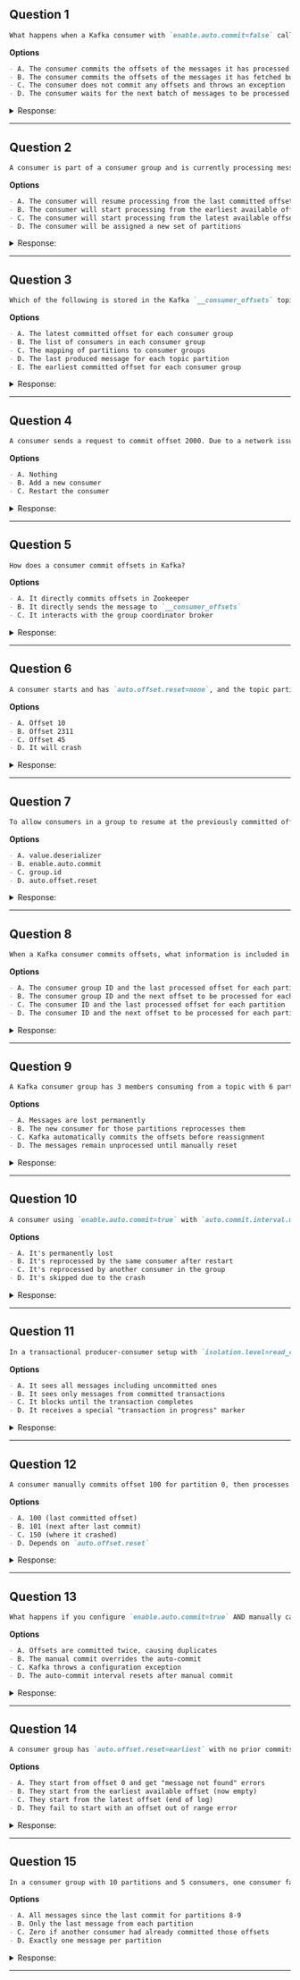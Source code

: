 ## Question 1

```markdown
What happens when a Kafka consumer with `enable.auto.commit=false` calls the `commitSync()` method?
```

**Options**

```markdown
- A. The consumer commits the offsets of the messages it has processed so far
- B. The consumer commits the offsets of the messages it has fetched but not yet processed
- C. The consumer does not commit any offsets and throws an exception
- D. The consumer waits for the next batch of messages to be processed before committing offsets
```

<details><summary>Response:</summary>

**Answer:** A

**Explanation:**

```markdown
With `enable.auto.commit=false`, the consumer must commit offsets manually. Calling `commitSync()` commits the offsets of messages already processed.

- A. Correct — commits processed message offsets.
- B. Incorrect — fetched but unprocessed messages are not committed.
- C. Incorrect — no exception is thrown.
- D. Incorrect — commitSync() commits immediately.
```

</details>

---

## Question 2

```markdown
A consumer is part of a consumer group and is currently processing messages. If the consumer crashes and is restarted, what will happen?
```

**Options**

```markdown
- A. The consumer will resume processing from the last committed offset
- B. The consumer will start processing from the earliest available offset
- C. The consumer will start processing from the latest available offset
- D. The consumer will be assigned a new set of partitions
```

<details><summary>Response:</summary>

**Answer:** A

**Explanation:**

```markdown
When a consumer crashes and restarts, it rejoins the group and resumes from the last committed offset. This ensures no message loss or duplication as long as offsets are committed regularly.

- A. Correct — resumes from committed offset.
- B. Incorrect — does not start from earliest unless configured.
- C. Incorrect — does not start from latest unless configured.
- D. Not guaranteed — partition reassignment depends on rebalance.
```

</details>

---

## Question 3

```markdown
Which of the following is stored in the Kafka `__consumer_offsets` topic? (Select two)
```

**Options**

```markdown
- A. The latest committed offset for each consumer group
- B. The list of consumers in each consumer group
- C. The mapping of partitions to consumer groups
- D. The last produced message for each topic partition
- E. The earliest committed offset for each consumer group
```

<details><summary>Response:</summary>

**Answer:** A, C

**Explanation:**

```markdown
- A. ✅ Correct – `__consumer_offsets` tracks the latest committed offsets for consumers.
- B. ❌ Managed by the group coordinator but not stored in the topic.
- C. ✅ Correct – Mapping of partitions to consumer groups is persisted.
- D. ❌ Actual messages are stored in the respective topic partitions.
- E. ❌ Only the latest committed offset is stored, not the earliest.
```

</details>

---

## Question 4

```markdown
A consumer sends a request to commit offset 2000. Due to a network issue, the broker doesn’t receive it. The consumer continues and commits offset 3000. What should you do?
```

**Options**

```markdown
- A. Nothing
- B. Add a new consumer
- C. Restart the consumer
```

<details><summary>Response:</summary>

**Answer:** A

**Explanation:**

```markdown
Offset 3000 commit supersedes the earlier 2000 commit. Since the latest offset is committed, no action is needed.

- A. Correct — no action necessary.
- B. Unrelated.
- C. Unnecessary.
```

</details>

---

## Question 5

```markdown
How does a consumer commit offsets in Kafka?
```

**Options**

```markdown
- A. It directly commits offsets in Zookeeper
- B. It directly sends the message to `__consumer_offsets`
- C. It interacts with the group coordinator broker
```

<details><summary>Response:</summary>

**Answer:** C

**Explanation:**

```markdown
Consumers commit offsets by communicating with the group coordinator broker, which manages offset storage in the internal `__consumer_offsets` topic.

- A. Incorrect — offset commits no longer go to Zookeeper.
- B. Incorrect — consumers do not send messages directly to the internal topic.
- C. Correct — group coordinator handles offset commits.
```

</details>

---

## Question 6

```markdown
A consumer starts and has `auto.offset.reset=none`, and the topic partition currently has data for offsets going from 45 to 2311. The consumer group has committed the offset 10 for the topic before. Where will the consumer read from?
```

**Options**

```markdown
- A. Offset 10
- B. Offset 2311
- C. Offset 45
- D. It will crash
```

<details><summary>Response:</summary>

**Answer:** D

**Explanation:**

```markdown
Since `auto.offset.reset=none`, and the committed offset (10) has been deleted (log start offset is now 45), the consumer will crash because it has no valid starting point.

- A. Offset 10 was committed but no longer exists.
- B. Offset 2311 is the high watermark, not the starting point.
- C. Offset 45 is the earliest available offset but not used due to config.
- D. Correct — consumer crashes without valid offset to start from.
```

</details>

---

## Question 7

```markdown
To allow consumers in a group to resume at the previously committed offset, I need to set the proper value for...
```

**Options**

```markdown
- A. value.deserializer
- B. enable.auto.commit
- C. group.id
- D. auto.offset.reset
```

<details><summary>Response:</summary>

**Answer:** C

**Explanation:**

```markdown
Kafka tracks offsets per consumer group using `group.id`. Without it, committed offsets cannot be linked to the consumer.

- A. Deserializer unrelated to offset tracking.
- B. Auto commit controls offset commit, not offset resumption.
- C. Correct — group.id enables offset tracking per group.
- D. auto.offset.reset defines behavior on missing offsets.
```

</details>

---

## Question 8

```markdown
When a Kafka consumer commits offsets, what information is included in the commit request?
```

**Options**

```markdown
- A. The consumer group ID and the last processed offset for each partition
- B. The consumer group ID and the next offset to be processed for each partition
- C. The consumer ID and the last processed offset for each partition
- D. The consumer ID and the next offset to be processed for each partition
```

<details><summary>Response:</summary>

**Answer:** A

**Explanation:**

```markdown
Offset commits include the consumer group ID and the last processed offset for each partition. The consumer ID itself is not included because offsets are tracked at the group level.

- A. Correct — Group ID and last processed offset.
- B. Incorrect — It is the last processed offset, not the next.
- C. Incorrect — Consumer ID is not part of commit.
- D. Incorrect — Next offset is not committed, last processed is.
```

</details>

---

## Question 9

```markdown
A Kafka consumer group has 3 members consuming from a topic with 6 partitions. During a rebalance, one consumer crashes before committing offsets. After the rebalance completes, what happens to the uncommitted messages from the crashed consumer's partitions?
```

**Options**
```markdown
- A. Messages are lost permanently
- B. The new consumer for those partitions reprocesses them
- C. Kafka automatically commits the offsets before reassignment
- D. The messages remain unprocessed until manually reset
```

<details><summary>Response:</summary>

**Answer:** B

**Explanation:**

```markdown
During rebalance, uncommitted offsets remain in Kafka's log. The new consumer for those partitions will start from the last committed offset, potentially reprocessing messages.

- A. Incorrect: Kafka retains unprocessed messages in the topic.
- B. Correct: The new consumer reprocesses from the last committed offset.
- C. Incorrect: Kafka doesn't auto-commit during rebalance.
- D. Incorrect: Messages aren't orphaned - they're reassigned.
```

</details>

---

## Question 10

```markdown
A consumer using `enable.auto.commit=true` with `auto.commit.interval.ms=5000` crashes 3 seconds after processing a message but before the auto-commit. What happens to that message?
```

**Options**
```markdown
- A. It's permanently lost
- B. It's reprocessed by the same consumer after restart
- C. It's reprocessed by another consumer in the group
- D. It's skipped due to the crash
```

<details><summary>Response:</summary>

**Answer:** C

**Explanation:**

```markdown
With auto-commit, offsets are only committed at the interval (5s here). The uncommitted message will be reassigned and reprocessed.

- A. Incorrect: Messages aren't lost, just reprocessed.
- B. Incorrect: The consumer may not get the same partitions.
- C. Correct: Another consumer will reprocess it.
- D. Incorrect: Kafka doesn't skip messages due to crashes.
```

</details>

---

## Question 11

```markdown
In a transactional producer-consumer setup with `isolation.level=read_committed`, what happens if a consumer polls messages while a transaction is in progress?
```

**Options**
```markdown
- A. It sees all messages including uncommitted ones
- B. It sees only messages from committed transactions
- C. It blocks until the transaction completes
- D. It receives a special "transaction in progress" marker
```

<details><summary>Response:</summary>

**Answer:** B

**Explanation:**

```markdown
With `read_committed`, consumers only see messages from completed transactions, maintaining atomicity.

- A. Incorrect: That would be `read_uncommitted`.
- B. Correct: Only committed transaction messages are visible.
- C. Incorrect: Consumers aren't blocked by transactions.
- D. Incorrect: No special markers are sent.
```

</details>

---

## Question 12

```markdown
A consumer manually commits offset 100 for partition 0, then processes but crashes before committing offset 150. After restart, it's assigned partition 0 again. What's the first offset it will receive?
```

**Options**
```markdown
- A. 100 (last committed offset)
- B. 101 (next after last commit)
- C. 150 (where it crashed)
- D. Depends on `auto.offset.reset`
```

<details><summary>Response:</summary>

**Answer:** B

**Explanation:**

```markdown
Consumers always start from the next offset after the last committed one (101 in this case), regardless of crash state.

- A. Incorrect: 100 was already processed.
- B. Correct: Consumers start from next unprocessed offset.
- C. Incorrect: The consumer never committed 150.
- D. Incorrect: `auto.offset.reset` only applies with no commit history.
```

</details>

---

## Question 13

```markdown
What happens if you configure `enable.auto.commit=true` AND manually call `commitSync()` in a consumer?
```

**Options**
```markdown
- A. Offsets are committed twice, causing duplicates
- B. The manual commit overrides the auto-commit
- C. Kafka throws a configuration exception
- D. The auto-commit interval resets after manual commit
```

<details><summary>Response:</summary>

**Answer:** B

**Explanation:**

```markdown
Manual commits take precedence - the last commit (manual or auto) determines the actual offset position.

- A. Incorrect: Kafka tracks offsets, not commit counts.
- B. Correct: Last commit wins, regardless of source.
- C. Incorrect: This configuration is allowed.
- D. Incorrect: The auto-commit timer isn't affected.
```

</details>

---

## Question 14

```markdown
A consumer group has `auto.offset.reset=earliest` with no prior commits. The topic has 1000 messages which are then deleted via retention. When new consumers join, what happens?
```

**Options**
```markdown
- A. They start from offset 0 and get "message not found" errors
- B. They start from the earliest available offset (now empty)
- C. They start from the latest offset (end of log)
- D. They fail to start with an offset out of range error
```

<details><summary>Response:</summary>

**Answer:** C

**Explanation:**

```markdown
When the configured reset offset (earliest=0) is unavailable due to retention, Kafka falls back to the log end offset.

- A. Incorrect: Kafka handles missing offsets gracefully.
- B. Incorrect: The "earliest" offset no longer exists.
- C. Correct: Falls back to latest when earliest is gone.
- D. Incorrect: This would happen with `auto.offset.reset=none`.
```

</details>

---

## Question 15

```markdown
In a consumer group with 10 partitions and 5 consumers, one consumer fails after processing but before committing offsets for partitions 8-9. During rebalance, what's the minimum number of messages that could be reprocessed?
```

**Options**
```markdown
- A. All messages since the last commit for partitions 8-9
- B. Only the last message from each partition
- C. Zero if another consumer had already committed those offsets
- D. Exactly one message per partition
```

<details><summary>Response:</summary>

**Answer:** A

**Explanation:**

```markdown
The worst-case scenario requires reprocessing all uncommitted messages from the failed consumer's partitions.

- A. Correct: Minimum reprocessing is all uncommitted messages.
- B. Incorrect: Kafka doesn't track "last message" specially.
- C. Incorrect: Offsets are per-group, not per-consumer.
- D. Incorrect: No such guarantee exists in Kafka.
```

</details>

---